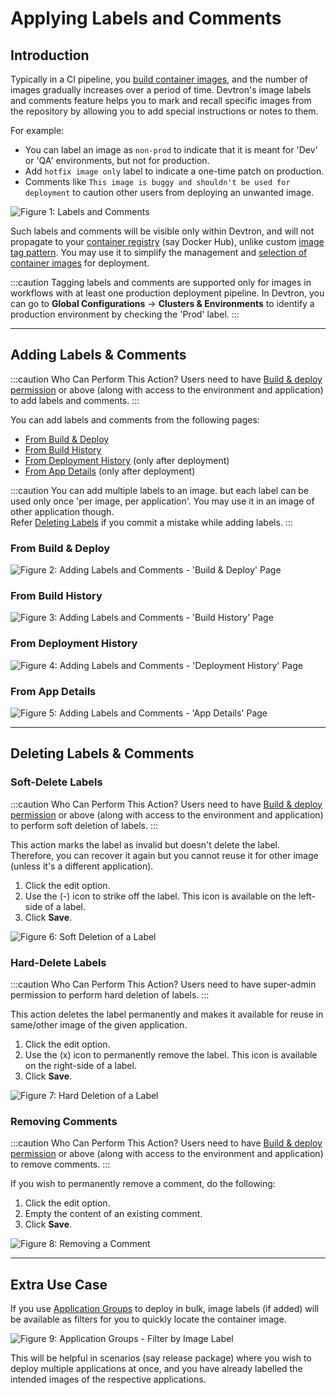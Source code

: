 # Applying Labels and Comments

## Introduction

Typically in a CI pipeline, you [build container images](./triggering-ci.md), and the number of images gradually increases over a period of time. Devtron's image labels and comments feature helps you to mark and recall specific images from the repository by allowing you to add special instructions or notes to them. 

For example:
* You can label an image as `non-prod` to indicate that it is meant for 'Dev' or 'QA' environments, but not for production.
* Add `hotfix image only` label to indicate a one-time patch on production.
* Comments like `This image is buggy and shouldn't be used for deployment` to caution other users from deploying an unwanted image.

![Figure 1: Labels and Comments](https://devtron-public-asset.s3.us-east-2.amazonaws.com/images/deploying-application/tag-comment/tag-and-comment.jpg)

Such labels and comments will be visible only within Devtron, and will not propagate to your [container registry](../../reference/glossary.md#containeroci-registry) (say Docker Hub), unlike custom [image tag pattern](../creating-application/workflow/ci-pipeline.md#custom-image-tag-pattern). You may use it to simplify the management and [selection of container images](./triggering-cd.md#deploying-approved-image) for deployment.

:::caution 
Tagging labels and comments are supported only for images in workflows with at least one production deployment pipeline. In Devtron, you can go to **Global Configurations** → **Clusters & Environments** to identify a production environment by checking the 'Prod' label.
:::

---

## Adding Labels & Comments

:::caution Who Can Perform This Action?
Users need to have [Build & deploy permission](../global-configurations/authorization/user-access.md#devtron-apps-permissions) or above (along with access to the environment and application) to add labels and comments.
:::

You can add labels and comments from the following pages:

* [From Build & Deploy](#from-build--deploy)
* [From Build History](#from-build-history)
* [From Deployment History](#from-deployment-history) (only after deployment)
* [From App Details](#from-app-details) (only after deployment)

:::caution 
You can add multiple labels to an image. but each label can be used only once 'per image, per application'. You may use it in an image of other application though. <br />
Refer [Deleting Labels](#deleting-labels-and-comments) if you commit a mistake while adding labels.
:::
 
### From Build & Deploy

![Figure 2: Adding Labels and Comments - 'Build & Deploy' Page](https://devtron-public-asset.s3.us-east-2.amazonaws.com/images/deploying-application/tag-comment/tag-build.gif)

### From Build History

![Figure 3: Adding Labels and Comments - 'Build History' Page](https://devtron-public-asset.s3.us-east-2.amazonaws.com/images/deploying-application/tag-comment/tag-build-history.gif)

### From Deployment History

![Figure 4: Adding Labels and Comments - 'Deployment History' Page](https://devtron-public-asset.s3.us-east-2.amazonaws.com/images/deploying-application/tag-comment/tag-deployment-history.gif)

### From App Details

![Figure 5: Adding Labels and Comments - 'App Details' Page](https://devtron-public-asset.s3.us-east-2.amazonaws.com/images/deploying-application/tag-comment/tag-app-details.gif)

---

## Deleting Labels & Comments

### Soft-Delete Labels

:::caution Who Can Perform This Action?
Users need to have [Build & deploy permission](../global-configurations/authorization/user-access.md#devtron-apps-permissions) or above (along with access to the environment and application) to perform soft deletion of labels.
:::

This action marks the label as invalid but doesn't delete the label. Therefore, you can recover it again but you cannot reuse it for other image (unless it's a different application).

1. Click the edit option.
2. Use the (-) icon to strike off the label. This icon is available on the left-side of a label.
3. Click **Save**. 

![Figure 6: Soft Deletion of a Label](https://devtron-public-asset.s3.us-east-2.amazonaws.com/images/deploying-application/tag-comment/soft-delete-tag.gif)

### Hard-Delete Labels

:::caution Who Can Perform This Action?
Users need to have super-admin permission to perform hard deletion of labels.
:::

This action deletes the label permanently and makes it available for reuse in same/other image of the given application.

1. Click the edit option.
2. Use the (x) icon to permanently remove the label. This icon is available on the right-side of a label.
3. Click **Save**.

![Figure 7: Hard Deletion of a Label](https://devtron-public-asset.s3.us-east-2.amazonaws.com/images/deploying-application/tag-comment/hard-delete-tag.gif)

### Removing Comments

:::caution Who Can Perform This Action?
Users need to have [Build & deploy permission](../global-configurations/authorization/user-access.md#devtron-apps-permissions) or above (along with access to the environment and application) to remove comments.
:::

If you wish to permanently remove a comment, do the following:

1. Click the edit option.
2. Empty the content of an existing comment.
3. Click **Save**.

![Figure 8: Removing a Comment](https://devtron-public-asset.s3.us-east-2.amazonaws.com/images/deploying-application/tag-comment/remove-comment.gif)

---

## Extra Use Case

If you use [Application Groups](../application-groups.md) to deploy in bulk, image labels (if added) will be available as filters for you to quickly locate the container image.

![Figure 9: Application Groups - Filter by Image Label](https://devtron-public-asset.s3.us-east-2.amazonaws.com/images/deploying-application/tag-comment/ag-image-filter.gif)

This will be helpful in scenarios (say release package) where you wish to deploy multiple applications at once, and you have already labelled the intended images of the respective applications.

